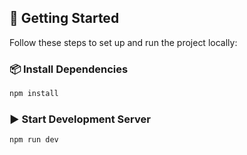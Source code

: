 ## 🚀 Getting Started

Follow these steps to set up and run the project locally:

### 📦 Install Dependencies

```bash
npm install
```
### ▶️ Start Development Server
```bash
npm run dev
```
